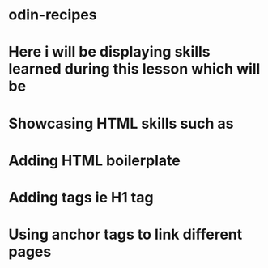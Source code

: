 # odin-recipes

# Here i will be displaying skills learned during this lesson which will be 

# Showcasing HTML skills such as 

# Adding HTML boilerplate
# Adding tags ie H1 tag
 
# Using anchor tags to link different pages